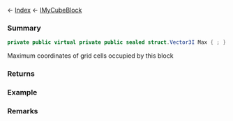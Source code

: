 ← [Index](Api-Index) ← [IMyCubeBlock](VRage.Game.ModAPI.Ingame.IMyCubeBlock)

### Summary

```csharp
private public virtual private public sealed struct.Vector3I Max { ; }
```

Maximum coordinates of grid cells occupied by this block

### Returns

### Example

### Remarks

